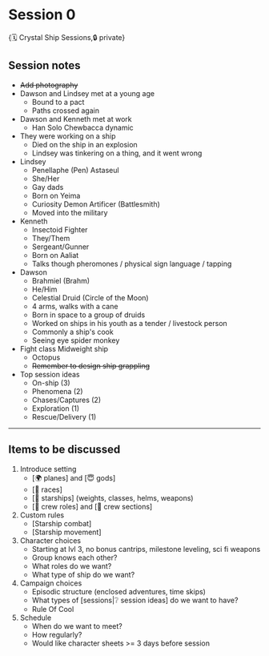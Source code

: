 # Session 0

{🗓️ Crystal Ship Sessions,🔒 private}

## **Session notes**
- ~~Add photography~~
- Dawson and Lindsey met at a young age
   - Bound to a pact
   - Paths crossed again
- Dawson and Kenneth met at work
   - Han Solo Chewbacca dynamic
- They were working on a ship
   - Died on the ship in an explosion
   - Lindsey was tinkering on a thing, and it went wrong
- Lindsey
   - Penellaphe (Pen) Astaseul
   - She/Her
   - Gay dads
   - Born on Yeima
   - Curiosity Demon Artificer (Battlesmith)
   - Moved into the military
- Kenneth
   - Insectoid Fighter
   - They/Them
   - Sergeant/Gunner
   - Born on Aaliat
   - Talks though pheromones / physical sign language / tapping
- Dawson
   - Brahmiel (Brahm)
   - He/Him
   - Celestial Druid (Circle of the Moon)
   - 4 arms, walks with a cane
   - Born in space to a group of druids
   - Worked on ships in his youth as a tender / livestock person
   - Commonly a ship's cook
   - Seeing eye spider monkey
- Fight class Midweight ship
   - Octopus
   - ~~Remember to design ship grappling~~
- Top session ideas
   - On-ship (3)
   - Phenomena (2)
   - Chases/Captures (2)
   - Exploration (1)
   - Rescue/Delivery (1)

---

## **Items to be discussed**

1. Introduce setting
   - [🌍 planes] and [😇 gods]
   - [🧑 races]
   - [🚀 starships] (weights, classes, helms, weapons)
   - [💼 crew roles] and [📛 crew sections]
2. Custom rules
   - [Starship combat]
   - [Starship movement]
3. Character choices
   - Starting at lvl 3, no bonus cantrips, milestone leveling, sci fi weapons
   - Group knows each other?
   - What roles do we want?
   - What type of ship do we want?
4. Campaign choices
   - Episodic structure (enclosed adventures, time skips)
   - What types of [sessions|❔ session ideas] do we want to have?
   - Rule Of Cool
5. Schedule
   - When do we want to meet?
   - How regularly?
   - Would like character sheets >= 3 days before session
